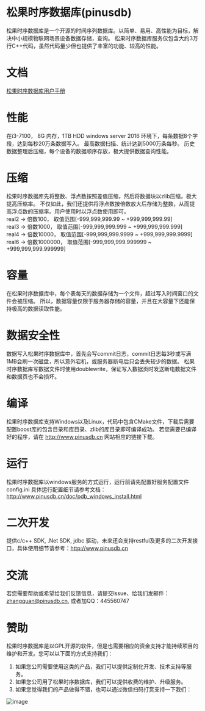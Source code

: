 # 松果时序数据库(pinusdb)
松果时序数据库是一个开源的时间序列数据库。以简单、易用、高性能为目标，解决中小规模物联网场景设备数据存储，查询。
松果时序数据库服务仅包含大约3万行C++代码，虽然代码量少但也提供了丰富的功能、较高的性能。

# 文档
[松果时序数据库用户手册](http://www.pinusdb.cn/doc/manual/index.html "用户手册")

# 性能
在i3-7100， 8G 内存，1TB HDD windows server 2016 环境下，每条数据8个字段，达到每秒20万条数据写入。
最高数据扫描、统计达到5000万条每秒。
历史数据整理后压缩，每个设备的数据顺序存放，极大提供数据查询性能。

# 压缩
松果时序数据库先将整数、浮点数按照差值压缩，然后将数据块以zlib压缩，极大提高压缩率。
不仅如此，我们还提供将浮点数按倍数放大后存储为整数，从而提高浮点数的压缩率。用户使用时以浮点数使用即可。  
real2 -> 倍数100，     取值范围[-999,999,999.99     ~ +999,999,999.99]   
real3 -> 倍数1000，    取值范围[-999,999,999.999    ~ +999,999,999.999]  
real4 -> 倍数10000，   取值范围[-999,999,999.9999   ~ +999,999,999.9999]  
real6 -> 倍数1000000， 取值范围[-999,999,999.999999 ~ +999,999,999.999999]

# 容量
在松果时序数据库中，每个表每天的数据存储为一个文件，超过写入时间窗口的文件会被压缩。
所以，数据容量仅限于服务器存储的容量，并且在大容量下还能保持极高的数据读取性能。

# 数据安全性
数据写入松果时序数据库中，首先会写commit日志，commit日志每3秒或写满1MB会刷一次磁盘，所以意外宕机，或服务器断电后只会丢失较少的数据。
松果时序数据库写数据文件时使用doublewrite，保证写入数据页时发送断电数据文件和数据页也不会损坏。

# 编译
松果时序数据库支持Windows以及Linux，代码中包含CMake文件，下载后需要配置boost库的包含目录和库目录、zlib的库目录即可编译成功。
若您需要已编译好的程序，请在 http://www.pinusdb.cn 网站相应的链接下载。

# 运行
松果时序数据库以windows服务的方式运行，运行前请先配置好服务配置文件config.ini 具体运行配置细节请参考文档： http://www.pinusdb.cn/doc/pdb_windows_install.html

# 二次开发
提供c/c++ SDK, .Net SDK, jdbc 驱动，未来还会支持restful及更多的二次开发接口，具体使用细节请参考：http://www.pinusdb.cn

# 交流
若您需要帮助或希望给我们反馈信息，请提交Issue、给我们发邮件：zhangquan@pinusdb.cn, 或者加QQ：445560747

# 赞助 
松果时序数据库是以GPL开源的软件，但是也需要相应的资金支持才能持续项目的维护和开发。您可以以下面的方式支持我们：  
1. 如果您公司需要使用这类的产品，我们可以提供定制化开发、技术支持等服务。
2. 如果您公司用了松果时序数据库，我们可以提供收费的维护、升级服务。
3. 如果您觉得我们的产品做得不错，也可以通过微信扫码打赏支持一下我们：  


![image](http://www.pinusdb.cn/upload/webimg/rewardme.png) 

